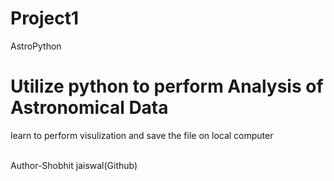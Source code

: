 # Project1
AstroPython
<H1>Utilize python to perform Analysis of Astronomical Data</H1>
<p>learn to perform visulization and save the file on local computer</p>
<br>
Author-Shobhit jaiswal(Github)
